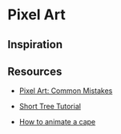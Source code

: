 # Pixel Art

## Inspiration

## Resources

- [Pixel Art: Common Mistakes](https://derekyu.com/makegames/pixelart2.html)

- [Short Tree Tutorial](https://twitter.com/Thicccsnail/status/1564976979987681281?t=AmPcc1f20SohI-e5h5M8uQ&s=35)

- [How to animate a cape](https://twitter.com/penusbmic/status/1608818571643322369?t=l3WK5yyq_XrSrDJZLOB8Eg&s=35)